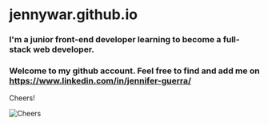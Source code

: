 # jennywar.github.io

### I'm a junior front-end developer learning to become a full-stack web developer. 

### Welcome to my github account. Feel free to find and add me on https://www.linkedin.com/in/jennifer-guerra/ 

Cheers!

![Cheers](https://media.giphy.com/media/aMs2phB9gvHji/giphy.gif)


